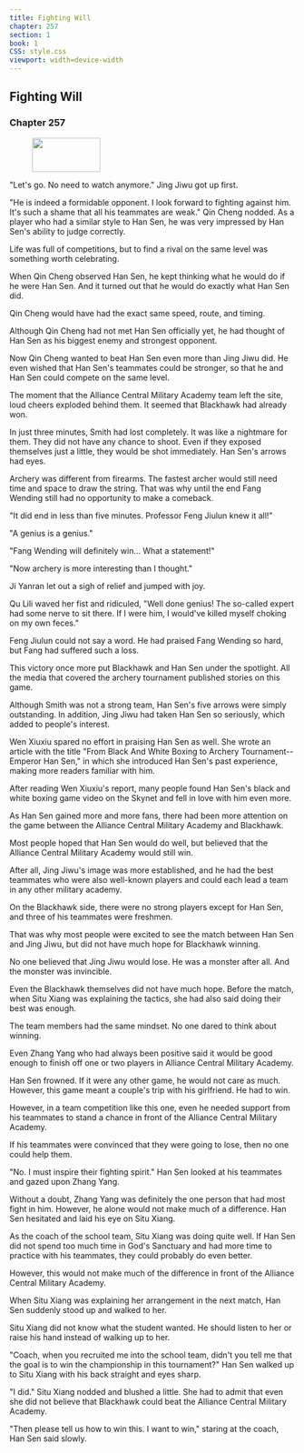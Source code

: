```yaml
---
title: Fighting Will
chapter: 257
section: 1
book: 1
CSS: style.css
viewport: width=device-width
---
```


## Fighting Will

### Chapter 257

<figure>
	<img src="../Images/gem.gif" alt="" id="gem" width="120" height="60" />
</figure>

"Let's go. No need to watch anymore." Jing Jiwu got up first.

"He is indeed a formidable opponent. I look forward to fighting against him. It's such a shame that all his teammates are weak." Qin Cheng nodded. As a player who had a similar style to Han Sen, he was very impressed by Han Sen's ability to judge correctly.

Life was full of competitions, but to find a rival on the same level was something worth celebrating.

When Qin Cheng observed Han Sen, he kept thinking what he would do if he were Han Sen. And it turned out that he would do exactly what Han Sen did.

Qin Cheng would have had the exact same speed, route, and timing.

Although Qin Cheng had not met Han Sen officially yet, he had thought of Han Sen as his biggest enemy and strongest opponent.

Now Qin Cheng wanted to beat Han Sen even more than Jing Jiwu did. He even wished that Han Sen's teammates could be stronger, so that he and Han Sen could compete on the same level.

The moment that the Alliance Central Military Academy team left the site, loud cheers exploded behind them. It seemed that Blackhawk had already won.

In just three minutes, Smith had lost completely. It was like a nightmare for them. They did not have any chance to shoot. Even if they exposed themselves just a little, they would be shot immediately. Han Sen's arrows had eyes.

Archery was different from firearms. The fastest archer would still need time and space to draw the string. That was why until the end Fang Wending still had no opportunity to make a comeback.

"It did end in less than five minutes. Professor Feng Jiulun knew it all!"

"A genius is a genius."

"Fang Wending will definitely win… What a statement!"

"Now archery is more interesting than I thought."

Ji Yanran let out a sigh of relief and jumped with joy.

Qu Lili waved her fist and ridiculed, "Well done genius! The so-called expert had some nerve to sit there. If I were him, I would've killed myself choking on my own feces."

Feng Jiulun could not say a word. He had praised Fang Wending so hard, but Fang had suffered such a loss.

This victory once more put Blackhawk and Han Sen under the spotlight. All the media that covered the archery tournament published stories on this game.

Although Smith was not a strong team, Han Sen's five arrows were simply outstanding. In addition, Jing Jiwu had taken Han Sen so seriously, which added to people's interest.

Wen Xiuxiu spared no effort in praising Han Sen as well. She wrote an article with the title "From Black And White Boxing to Archery Tournament--Emperor Han Sen," in which she introduced Han Sen's past experience, making more readers familiar with him.

After reading Wen Xiuxiu's report, many people found Han Sen's black and white boxing game video on the Skynet and fell in love with him even more.

As Han Sen gained more and more fans, there had been more attention on the game between the Alliance Central Military Academy and Blackhawk.

Most people hoped that Han Sen would do well, but believed that the Alliance Central Military Academy would still win.

After all, Jing Jiwu's image was more established, and he had the best teammates who were also well-known players and could each lead a team in any other military academy.

On the Blackhawk side, there were no strong players except for Han Sen, and three of his teammates were freshmen.

That was why most people were excited to see the match between Han Sen and Jing Jiwu, but did not have much hope for Blackhawk winning.

No one believed that Jing Jiwu would lose. He was a monster after all. And the monster was invincible.

Even the Blackhawk themselves did not have much hope. Before the match, when Situ Xiang was explaining the tactics, she had also said doing their best was enough.

The team members had the same mindset. No one dared to think about winning.

Even Zhang Yang who had always been positive said it would be good enough to finish off one or two players in Alliance Central Military Academy.

Han Sen frowned. If it were any other game, he would not care as much. However, this game meant a couple's trip with his girlfriend. He had to win.

However, in a team competition like this one, even he needed support from his teammates to stand a chance in front of the Alliance Central Military Academy.

If his teammates were convinced that they were going to lose, then no one could help them.

"No. I must inspire their fighting spirit." Han Sen looked at his teammates and gazed upon Zhang Yang.

Without a doubt, Zhang Yang was definitely the one person that had most fight in him. However, he alone would not make much of a difference. Han Sen hesitated and laid his eye on Situ Xiang.

As the coach of the school team, Situ Xiang was doing quite well. If Han Sen did not spend too much time in God's Sanctuary and had more time to practice with his teammates, they could probably do even better.

However, this would not make much of the difference in front of the Alliance Central Military Academy.

When Situ Xiang was explaining her arrangement in the next match, Han Sen suddenly stood up and walked to her.

Situ Xiang did not know what the student wanted. He should listen to her or raise his hand instead of walking up to her.

"Coach, when you recruited me into the school team, didn't you tell me that the goal is to win the championship in this tournament?" Han Sen walked up to Situ Xiang with his back straight and eyes sharp.

"I did." Situ Xiang nodded and blushed a little. She had to admit that even she did not believe that Blackhawk could beat the Alliance Central Military Academy.

"Then please tell us how to win this. I want to win," staring at the coach, Han Sen said slowly.